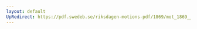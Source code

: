 ```yaml
---
layout: default
UpRedirect: https://pdf.swedeb.se/riksdagen-motions-pdf/1869/mot_1869__ak__00282/mot_1869__ak__00282_002.pdf
---
```

